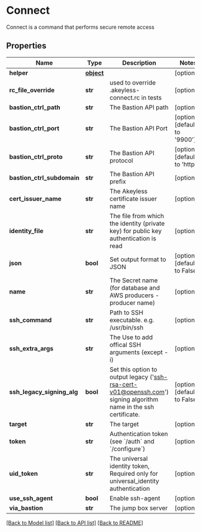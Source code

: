 # Connect

Connect is a command that performs secure remote access
## Properties
Name | Type | Description | Notes
------------ | ------------- | ------------- | -------------
**helper** | [**object**](.md) |  | [optional] 
**rc_file_override** | **str** | used to override .akeyless-connect.rc in tests | [optional] 
**bastion_ctrl_path** | **str** | The Bastion API path | [optional] 
**bastion_ctrl_port** | **str** | The Bastion API Port | [optional] [default to '9900']
**bastion_ctrl_proto** | **str** | The Bastion API protocol | [optional] [default to 'http']
**bastion_ctrl_subdomain** | **str** | The Bastion API prefix | [optional] 
**cert_issuer_name** | **str** | The Akeyless certificate issuer name | [optional] 
**identity_file** | **str** | The file from which the identity (private key) for public key authentication is read | [optional] 
**json** | **bool** | Set output format to JSON | [optional] [default to False]
**name** | **str** | The Secret name (for database and AWS producers - producer name) | [optional] 
**ssh_command** | **str** | Path to SSH executable. e.g. /usr/bin/ssh | [optional] 
**ssh_extra_args** | **str** | The Use to add offical SSH arguments (except -i) | [optional] 
**ssh_legacy_signing_alg** | **bool** | Set this option to output legacy (&#39;ssh-rsa-cert-v01@openssh.com&#39;) signing algorithm name in the ssh certificate. | [optional] [default to False]
**target** | **str** | The target | [optional] 
**token** | **str** | Authentication token (see &#x60;/auth&#x60; and &#x60;/configure&#x60;) | [optional] 
**uid_token** | **str** | The universal identity token, Required only for universal_identity authentication | [optional] 
**use_ssh_agent** | **bool** | Enable ssh-agent | [optional] 
**via_bastion** | **str** | The jump box server | [optional] 

[[Back to Model list]](../README.md#documentation-for-models) [[Back to API list]](../README.md#documentation-for-api-endpoints) [[Back to README]](../README.md)


